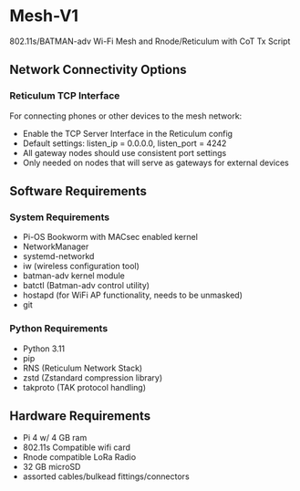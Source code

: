 # Mesh-V1
802.11s/BATMAN-adv  Wi-Fi Mesh and Rnode/Reticulum with CoT Tx Script

## Network Connectivity Options

### Reticulum TCP Interface
For connecting phones or other devices to the mesh network:
- Enable the TCP Server Interface in the Reticulum config
- Default settings: listen_ip = 0.0.0.0, listen_port = 4242
- All gateway nodes should use consistent port settings
- Only needed on nodes that will serve as gateways for external devices

## Software Requirements

### System Requirements
- Pi-OS Bookworm with MACsec enabled kernel
- NetworkManager
- systemd-networkd
- iw (wireless configuration tool)
- batman-adv kernel module
- batctl (Batman-adv control utility)
- hostapd (for WiFi AP functionality, needs to be unmasked)
- git

### Python Requirements
- Python 3.11
- pip
- RNS (Reticulum Network Stack)
- zstd (Zstandard compression library)
- takproto (TAK protocol handling)

## Hardware Requirements
- Pi 4 w/ 4 GB ram
- 802.11s Compatible wifi card
- Rnode compatible LoRa Radio
- 32 GB microSD
- assorted cables/bulkead fittings/connectors
